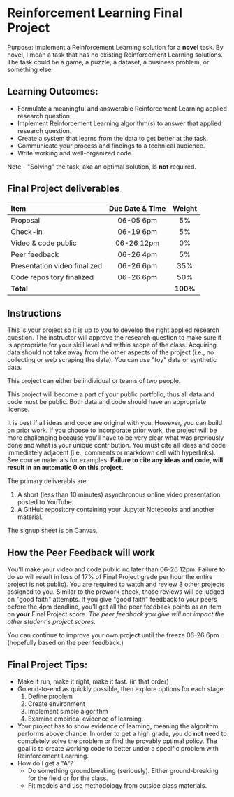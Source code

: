 Reinforcement Learning Final Project
=====
 
Purpose: Implement a Reinforcement Learning solution for a __novel__ task. By novel, I mean a task that has no existing Reinforcement Learning solutions. The task could be a game, a puzzle, a dataset, a business problem, or something else.

Learning Outcomes:
----

- Formulate a meaningful and answerable Reinforcement Learning applied research question.
- Implement Reinforcement Learning algorithm(s) to answer that applied research question. 
- Create a system that learns from the data to get better at the task.
- Communicate your process and findings to a technical audience.
- Write working and well-organized code.

Note - "Solving" the task, aka an optimal solution, is __not__ required.

Final Project deliverables
----

| Item                  | Due Date & Time | Weight |
|:----------------------|:---------------:|:-----: |  
| Proposal              | 06-05 6pm       |  5%    |
| Check-in              | 06-19 6pm       |  5%    |
| Video & code public   | 06-26 12pm      |  0%    |
| Peer feedback         | 06-26 4pm       |  5%    |
| Presentation video finalized| 06-26 6pm | 35%    |
| Code repository finalized   | 06-26 6pm | 50%    |
| __Total__             |                 |__100%__|


Instructions
----

This is your project so it is up to you to develop the right applied research question. The instructor will approve the research question to make sure it is appropriate for your skill level and within scope of the class. Acquiring data should not take away from the other aspects of the project (i.e., no collecting or web scraping the data). You can use "toy" data or synthetic data.

This project can either be individual or teams of two people.

This project will become a part of your public portfolio, thus all data and code must be public. Both data and code should have an appropriate license.  

It is best if all ideas and code are original with you. However, you can build on prior work. If you choose to incorporate prior work, the project will be more challenging because you'll have to be very clear what was previously done and what is your unique contribution. You must cite all ideas and code immediately adjacent (i.e., comments or markdown cell with hyperlinks). See course materials for examples. __Failure to cite any ideas and code, will result in an automatic 0 on this project.__

The primary deliverabls are :

1. A short (less than 10 minutes) asynchronous online video presentation posted to YouTube.
2. A GitHub repository containing your Jupyter Notebooks and another material.

The signup sheet is on Canvas.

How the Peer Feedback will work
------

You'll make your video and code public no later than 06-26 12pm. Failure to do so will result in loss of 17% of Final Project grade per hour the entire project is not public). You are required to watch and review 3 other projects assigned to you. Similar to the prework check, those reviews will be judged on "good faith" attempts. If you give "good faith" feedback to your peers before the 4pm deadline, you'll get all the peer feedback points as an item on __your__ Final Project score. *The peer feedback you give will not impact the other student's project scores.* 

You can continue to improve your own project until the freeze 06-26 6pm (hopefully based on the peer feedback.)

Final Project Tips:
----

- Make it run, make it right, make it fast. (in that order)
- Go end-to-end as quickly possible, then explore options for each stage:
    1. Define problem 
    2. Create environment 
    3. Implement simple algorithm 
    4. Examine empirical evidence of learning. 
- Your project has to show evidence of learning, meaning the algorithm performs above chance. In order to get a high grade, you do __not__ need to completely solve the problem or find the provably optimal policy. The goal is to create working code to better under a specific problem with Reinforcement Learning.
- How do I get a "A"? 
    - Do something groundbreaking (seriously). Either ground-breaking for the field or for the class.
    - Fit models and use methodology from outside class materials.
